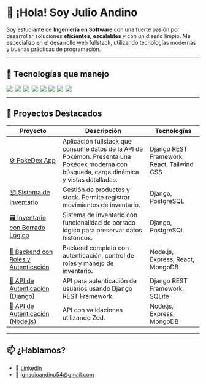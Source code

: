 # 👋 ¡Hola! Soy Julio Andino

Soy estudiante de **Ingeniería en Software** con una fuerte pasión por desarrollar soluciones **eficientes**, **escalables** y con un diseño limpio. Me especializo en el desarrollo web fullstack, utilizando tecnologías modernas y buenas prácticas de programación.

---

## 🚀 Tecnologías que manejo

<div style="display: flex; flex-wrap: wrap; gap: 6px">
  <img src="https://img.shields.io/badge/-Python-3776AB?style=flat&logo=python&logoColor=white" />
  <img src="https://img.shields.io/badge/-Django-092E20?style=flat&logo=django&logoColor=white" />
  <img src="https://img.shields.io/badge/-JavaScript-F7DF1E?style=flat&logo=javascript&logoColor=black" />
  <img src="https://img.shields.io/badge/-React-20232A?style=flat&logo=react" />
  <img src="https://img.shields.io/badge/-Node.js-43853D?style=flat&logo=node.js&logoColor=white" />
  <img src="https://img.shields.io/badge/-PostgreSQL-336791?style=flat&logo=postgresql&logoColor=white" />
  <img src="https://img.shields.io/badge/-MongoDB-47A248?style=flat&logo=mongodb&logoColor=white" />
  <img src="https://img.shields.io/badge/-TailwindCSS-06B6D4?style=flat&logo=tailwindcss&logoColor=white" />
</div>

---

## 📂 Proyectos Destacados

| Proyecto | Descripción | Tecnologías |
|---------|-------------|-------------|
| [⚙️ PokeDex App](https://github.com/Kaisitop/Pokeapi) | Aplicación fullstack que consume datos de la API de Pokémon. Presenta una Pokédex moderna con búsqueda, carga dinámica y vistas detalladas. | Django REST Framework, React, Tailwind CSS |
| [📦 Sistema de Inventario](https://github.com/Kaisitop/invDjango) | Gestión de productos y stock. Permite registrar movimientos de inventario. | Django, PostgreSQL |
| [🗃️ Inventario con Borrado Lógico](https://github.com/Kaisitop/prueba) | Sistema de inventario con funcionalidad de borrado lógico para preservar datos históricos. | Django, PostgreSQL |
| [🧱 Backend con Roles y Autenticación](https://github.com/Kaisitop/Proyecto1) | Backend completo con autenticación, control de roles y manejo de inventario. | Node.js, Express, React, MongoDB |
| [🔐 API de Autenticación (Django)](https://github.com/Kaisitop/Autenticacion) | API para autenticación de usuarios usando Django REST Framework. | Django REST Framework, SQLite |
| [🔐 API de Autenticación (Node.js)](https://github.com/Kaisitop/autenticacionjs) | API con validaciones utilizando Zod. | Node.js, Express, MongoDB |

---

## 📫 ¿Hablamos?

- 💼 [LinkedIn](https://www.linkedin.com/in/jandinoc/)
- 📧 ignacioandino54@gmail.com

